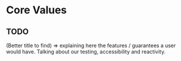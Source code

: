 # Core Values

## TODO

(Better title to find)
=> explaining here the features / guarantees a user would have.
Talking about our testing, accessibility and reactivity.
